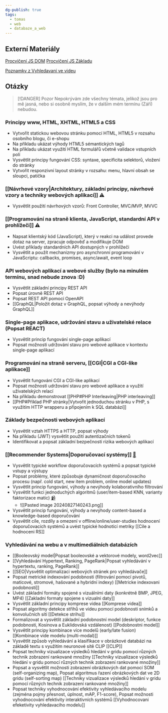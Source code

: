 ```yaml
---
dg-publish: true
tags:
  - tomas
  - web
  - databaze_a_web
---
```

## Externí Materiály
[Procvičení JS DOM](https://www.jschallenger.com/javascript-dom-exercises/)
[Procvičení JS Základu](https://www.jschallenger.com/javascript-basics)


[Poznamky z Vyhledavani ve videu](https://cdn.tom-nguyen.dev/Video_retrieval_exam.pdf)
## Otázky

> [!DANGER] Pozor
> Nepokrývám zde všechny témata, jelikož jsou pro mě jasná, nebo si osobně myslím, že v dalším mém termínu (Září) nebudou.
### Principy www, HTML, XHTML, HTML5 a CSS
-  Vytvořit statickou webovou stránku pomocí HTML, HTML5 v rozsahu osobního blogu, či e-shopu
-  Na příkladu ukázat výhody HTML5 sémantických tagů
-  Na příkladu ukázat využití HTML formulářů včetně validace vstupních polí
-  Vysvětlit principy fungování CSS: syntaxe, specificita selektorů, vložení do stránky
-  Vytvořit responzivní layout stránky v rozsahu: menu, hlavní obsah se sloupci, patička
### [[Návrhové vzory|Architektury, základní principy, návrhové vzory a techniky webových aplikací]] ⚠️
-  Vysvětlit použití návrhových vzorů: Front Controller, MVC/MVP, MVVC

### [[Programování na straně klienta, JavaScript, standardní API v prohlížeči]] ⚠️
-  Napsat klientský kód (JavaScript), který v reakci na událost provede dotaz na server, zpracuje odpověď a modifikuje DOM
-  Uvést příklady standardních API dostupných v prohlížeči
-  Vysvětlit a použít mechanizmy pro asynchronní programování v JavaScriptu: callbacks, promises, async/await, event loop

### API webových aplikací a webové služby (bylo na minulém termínu, snad nebude znova :D)
-  Vysvětlit základní principy REST API
-  Popsat úrovně REST API
-  Popsat REST API pomocí OpenAPI
-  [[GraphQL|Položit dotaz v GraphQL, popsat výhody a nevýhody GraphQL]]

### Single-page aplikace, udržování stavu a uživatelské relace (Popsat REACT)
-  Vysvětlit princip fungování single-page aplikací
-  Popsat možnosti udržování stavu pro webové aplikace v kontextu single-page aplikací

### Programování na straně serveru, [[CGI|CGI a CGI-like aplikace]]
-  Vysvětlit fungování CGI a CGI-like aplikací
-  Popsat možnosti udržování stavu pro webové aplikace a využití uživatelských relací
-  Na příkladu demonstrovat [[PHP#PHP Interleaving|PHP interleaving]]
-  [[PHP#Příklad PHP stránky|Vytvořit jednoduchou stránku v PHP, s využitím HTTP wrapperu a připojením k SQL databázi]]

### Základy bezpečnosti webových aplikací 
-  Vysvětlit vztah HTTPS a HTTP, popsat výhody
-  Na příkladu (JWT) vysvětlit použití autentizačních tokenů
-  Identifikovat a popsat základní bezpečností rizika webových aplikací

### [[Recommender Systems|Doporučovací systémy]] [🔗](https://www.ksi.mff.cuni.cz/~peska/vyuka/nswi166/)
-  Vysvětlit typické workflow doporučovacích systémů a popsat typické vstupy a výstupy
-  Popsat problémy, které způsobuje dynamičnost doporučovacího procesu (např. cold start, new item problem, online model updates)
-  Vysvětlit princip fungování, výhody a nevýhody kolaborativního filtrování
-  Vysvětlit funkci jednoduchých algoritmů (user/item-based KNN, varianty faktorizace matic) [📹](https://www.youtube.com/watch?v=ZspR5PZemcs)
	- ![[Pasted image 20240827140243.png]]
-  Vysvětlit princip fungování, výhody a nevýhody content-based a knowledge-based doporučování
-  Vysvětlit cíle, rozdíly a omezení v offline/online/user-studies hodnocení doporučovacích systémů a uvést typické hodnotící metriky [[Cile a hodnoceni RS]]

### Vyhledávání na webu a v multimediálních databázích 
-  [[Booleovský model|Popsat booleovské a vektorové modely, word2vec]]
-  [[Vyhledávání Hypertext, Ranking, PageRank|Popsat vyhledávání v hypertextu, ranking, PageRank]]
-  [[SEO|Vysvětlit optimalizaci webových stránek pro vyhledávače]]
-  Popsat metrické indexování podobnosti (filtrování pomocí pivotů, maticové, stromové, hašované a hybridní indexy) [[Metricke indexovani podobnosti]]
-  Uvést základní formáty spojené s vizuálními daty (konkrétně BMP, JPEG, MP4) [[Zakladni formaty spojene s vizualni daty]]
-  Vysvětlit základní principy komprese videa [[Komprese videa]]
-  Popsat algoritmy detekce střihů ve videu pomocí podobnosti snímků a konvolučních sítí [[Detekce strihu]]
-  Formalizovat a vysvětlit základní podobnostní model (deskriptor, funkce podobnosti, Kosinova a Euklidovská vzdálenost) [[Podobnostni model]]
-  Vysvětlit principy kombinace více modelů (early/late fusion) [[Kombinace vide modelu (multi-modal)]]
-  Vysvětlit způsob vyhledávání a klasifikace v obrázkové databázi na základě textu s využitím neuronové sítě CLIP [[CLIP]]
-  Popsat techniky vizualizace výsledků hledání v gridu pomocí různých technik zobrazení rankované množiny [[Techniky vizualizace výsledků hledání v gridu pomocí různých technik zobrazení rankované množiny]]
-  Popsat a vysvětlit možnosti zobrazení obrázkových dat pomocí SOM (self-organizing map), Popsat algoritmus řazení obrázkových dat ve 2D gridu (self-sorting map) [[Techniky vizualizace výsledků hledání v gridu pomocí různých technik zobrazení rankované množiny]]
-  Popsat techniky vyhodnocování efektivity vyhledávacího modelu (zejména pojmy přesnost, úplnost, mAP, F1-score), Popsat možnosti vyhodnocování efektivity interaktivních systémů [[Vyhodnocovani efeketivity vyhledavaciho modelu]]